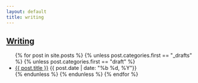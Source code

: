 ```yaml
---
layout: default
title: writing
---
```

## [Writing]({{page.url}})
<div class="postcontent archive">
  <ul class="archive">
  {% for post in site.posts %}
    {% unless post.categories.first == "_drafts"  %}
      {% unless post.categories.first == "draft"  %}
      <li>
      <a href="{{ post.url }}"> {{ post.title }}</a>
      <span class="archivedate hidemobile">{{ post.date | date: "%b %d, %Y"}}</span>
      </li>
      {% endunless %}
    {% endunless %}
  {% endfor %}
  </ul>
</div>

